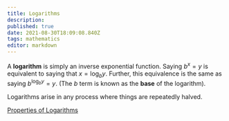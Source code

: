 ```yaml
---
title: Logarithms
description: 
published: true
date: 2021-08-30T18:09:08.840Z
tags: mathematics
editor: markdown
---
```


A **logarithm** is simply an inverse exponential function. Saying $b^{x}=y$ is equivalent to saying that $x=\log _{b} y .$ Further, this equivalence is the same as saying $b^{\log _{b} y}=y$. (The $b$ term is known as the **base** of the logarithm).

Logarithms arise in any process where things are repeatedly halved.

[Properties of Logarithms](/mathematics/Logarithms/properties-of-logarithms)